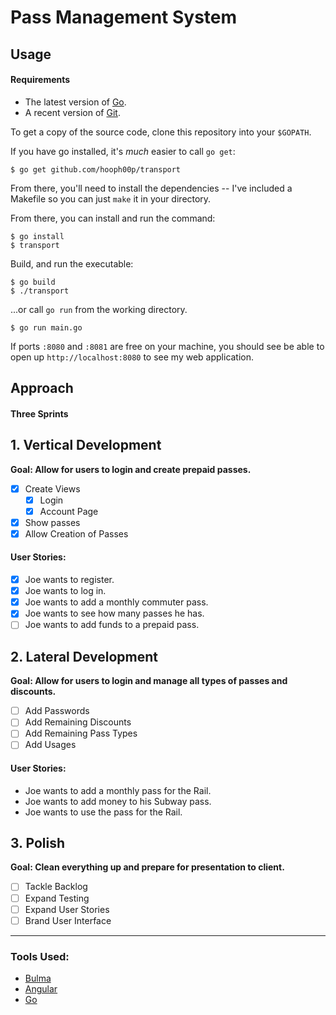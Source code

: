 # Pass Management System

## Usage

#### Requirements

- The latest version of [Go](golang.org/dl).
- A recent version of [Git](https://git-scm.com/downloads).

To get a copy of the source code, clone this repository into your `$GOPATH`.

If you have go installed, it's _much_ easier to call `go get`:

```
$ go get github.com/hooph00p/transport
```

From there, you'll need to install the dependencies -- I've included a Makefile so you can just `make` it in your directory.

From there, you can install and run the command:

```
$ go install
$ transport
```

Build, and run the executable:

```
$ go build
$ ./transport
```

...or call `go run` from the working directory.

```
$ go run main.go
```


If ports `:8080` and `:8081` are free on your machine, you should see be able to open up `http://localhost:8080` to see my web application.


## Approach

#### Three Sprints

## 1. Vertical Development

**Goal: Allow for users to login and create prepaid passes.**

- [x] Create Views
  - [x] Login
  - [x] Account Page

- [x] Show passes
- [x] Allow Creation of Passes

#### User Stories:

- [x] Joe wants to register.
- [x] Joe wants to log in.
- [x] Joe wants to add a monthly commuter pass.
- [x] Joe wants to see how many passes he has.
- [ ] Joe wants to add funds to a prepaid pass.

## 2. Lateral Development

**Goal: Allow for users to login and manage all types of passes and discounts.**

- [ ] Add Passwords
- [ ] Add Remaining Discounts
- [ ] Add Remaining Pass Types
- [ ] Add Usages

#### User Stories:

- Joe wants to add a monthly pass for the Rail.
- Joe wants to add money to his Subway pass.
- Joe wants to use the pass for the Rail.

## 3. Polish

**Goal: Clean everything up and prepare for presentation to client.**

- [ ] Tackle Backlog
- [ ] Expand Testing
- [ ] Expand User Stories
- [ ] Brand User Interface

****

### Tools Used:

- [Bulma](http://bulma.io)
- [Angular](http://angularjs.org)
- [Go](http://golang.org/)
